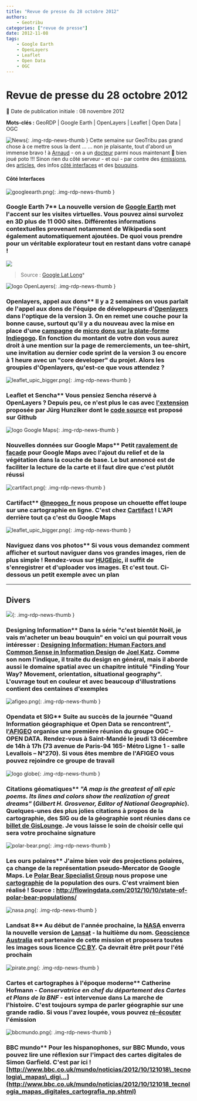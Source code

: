 ```yaml
---
title: "Revue de presse du 28 octobre 2012"
authors:
    - Geotribu
categories: ["revue de presse"]
date: 2012-11-08
tags:
    - Google Earth
    - OpenLayers
    - Leaflet
    - Open Data
    - OGC
---
```


# Revue de presse du 28 octobre 2012

:calendar: Date de publication initiale : 08 novembre 2012

**Mots-clés :** GeoRDP | Google Earth | OpenLayers | Leaflet | Open Data | OGC

![News](https://cdn.geotribu.fr/img/internal/icons-rdp-news/news.png "Icône news générique"){: .img-rdp-news-thumb }
 Cette semaine sur GeoTribu pas grand chose à ce mettre sous la dent ... ... non je plaisante, tout d'abord un immense bravo ! à [Arnaud](https://twitter.com/geotribu) - on a un [docteur](http://www.geotribu.net/node/551) parmi nous maintenant :slightly_smiling_face: bien joué poto !!! Sinon rien du côté serveur - et oui - par contre des [émissions](#news31), des [articles](#news14), des infos [côté interfaces](#news21) et des [bouquins](#news41).

#### Côté Interfaces

 ![googleearth.png](https://cdn.geotribu.fr/img/logos-icones/entreprises_association/google/googleearth.png){: .img-rdp-news-thumb }

### Google Earth 7** La nouvelle version de [Google Earth](http://www.google.fr/earth/index.html) met l'accent sur les visites virtuelles. Vous pouvez ainsi survolez en 3D plus de 11 000 sites. Différentes informations contextuelles provenant notamment de Wikipedia sont également automatiquement ajoutées. De quoi vous prendre pour un véritable explorateur tout en restant dans votre canapé !

 ![](http://4.bp.blogspot.com/-gBS8hcttvUA/UJFa6TzFeoI/AAAAAAAABzw/I02GQIefClA/s1600/Earth+7+tour+guide.jpg)  
 > Source : [Google Lat Long](http://google-latlong.blogspot.fr/2012/10/explore-world-with-tour-guide-and-3d.html)*

 ![logo OpenLayers](https://cdn.geotribu.fr/img/logos-icones/logiciels_librairies/openlayers.png){: .img-rdp-news-thumb }

### Openlayers, appel aux dons** Il y a 2 semaines on vous parlait de l'appel aux dons de l'équipe de développeurs d'[Openlayers](https://openlayers.org/) dans l'optique de la version 3. On en remet une couche pour la bonne cause, surtout qu'il y a du nouveau avec la mise en place d'une [campagne](https://openlayers.org/blog/2012/11/01/crowdfunding-openlayers-3/) de [micro dons sur la plate-forme Indiegogo](http://www.indiegogo.com/ol3). En fonction du montant de votre don vous aurez droit à une mention sur la page de remerciements, un tee-shirt, une invitation au dernier code sprint de la version 3 ou encore à 1 heure avec un "core developer" du projet. Alors les groupies d'Openlayers, qu'est-ce que vous attendez ?

 ![leaflet_upic_bigger.png](https://cdn.geotribu.fr/img/logos-icones/logiciels_librairies/leaflet.png){: .img-rdp-news-thumb }

### Leaflet et Sencha** Vous pensiez Sencha réservé à OpenLayers ? Depuis peu, ce n'est plus le cas avec [l'extension](https://market.sencha.com/users/162/extensions/177) proposée par Jürg Hunziker dont le [code source](https://github.com/tschortsch/Ext.ux.LeafletMap) est proposé sur Github

 ![logo Google Maps](https://cdn.geotribu.fr/img/logos-icones/entreprises_association/google/google_maps.png){: .img-rdp-news-thumb }

### Nouvelles données sur Google Maps** Petit [ravalement de façade](http://google-latlong.blogspot.com/2012/10/get-better-view-of-natural-geography.html) pour Google Maps avec l'ajout du relief et de la végétation dans la couche de base. Le but annoncé est de faciliter la lecture de la carte et il faut dire que c'est plutôt réussi

 ![cartifact.png](https://cdn.geotribu.fr/img/Blog/cartifact.png){: .img-rdp-news-thumb }

### Cartifact** [@neogeo\_fr](https://twitter.com/neogeo_fr) nous propose un chouette effet loupe sur une cartographie en ligne. C'est chez [Cartifact](http://maps.cartifact.com/lany/) ! L'API derrière tout ça c'est du Google Maps

 ![leaflet_upic_bigger.png](https://cdn.geotribu.fr/img/logos-icones/logiciels_librairies/leaflet.png){: .img-rdp-news-thumb }

### Naviguez dans vos photos** Si vous vous demandez comment afficher et surtout naviguer dans vos grandes images, rien de plus simple ! Rendez-vous sur [HUGEpic](http://hugepic.io/), il suffit de s'enregistrer et d'uploader vos images. Et c'est tout. Ci-dessous un petit exemple avec un plan

----

## Divers

 ![](https://cdn.geotribu.fr/img/internal/icons-rdp-news/journalisme.png){: .img-rdp-news-thumb }

### Designing Information** Dans la série "c'est bientôt Noël, je vais m'acheter un beau bouquin" en voici un qui pourrait vous intéresser : [Designing Information: Human Factors and Common Sense in Information Design](http://www.wiley.com/WileyCDA/WileyTitle/productCd-111834197X,descCd-tableOfContents.html) de [Joel Katz](http://www.joelkatzdesign.com/index.html). Comme son nom l'indique, il traite du design en général, mais il aborde aussi le domaine spatial avec un chapitre intitulé "Finding Your Way? Movement, orientation, situational geography". L'ouvrage tout en couleur et avec beaucoup d'illustrations contient des centaines d'exemples

 ![afigeo.png](https://cdn.geotribu.fr/img/Blog/afigeo.png){: .img-rdp-news-thumb }

### Opendata et SIG** Suite au succès de la journée "Quand Information géographique et Open Data se rencontrent", l['AFIGEO](http://www.afigeo.asso.fr/voir-toutes-les-news/631-le-gt-ogc-de-lafigeo-setend-a-la-problematique-open-data-participez-a-la-reunion-du-13-dec-2012.html) organise une première réunion du groupe OGC – OPEN DATA. Rendez-vous à Saint-Mandé le jeudi 13 décembre de 14h à 17h (73 avenue de Paris-94 165- Métro Ligne 1 - salle Levallois – N°270). Si vous êtes membre de l'AFIGEO vous pouvez rejoindre ce groupe de travail

 ![logo globe](https://cdn.geotribu.fr/img/internal/icons-rdp-news/world.png "Icône de globe"){: .img-rdp-news-thumb }

### Citations géomatiques** ***"A map is the greatest of all epic poems. Its lines and colors show the realization of great dreams"*** (*Gilbert H. Grosvenor, Editor of National Geographic*). Quelques-unes des plus jolies citations à propos de la cartographie, des SIG ou de la géographie sont réunies dans ce [billet de GisLounge](http://gislounge.com/gis-quotes/). Je vous laisse le soin de choisir celle qui sera votre prochaine signature

 ![polar-bear.png](https://cdn.geotribu.fr/img/Blog/polar-bear.png){: .img-rdp-news-thumb }

### Les ours polaires** J'aime bien voir des projections polaires, ça change de la représentation pseudo-Mercator de Google Maps. Le [Polar Bear Specialist Group](http://pbsg.npolar.no/en/) nous propose une [cartographie](http://pbsg.npolar.no/en/dynamic/app/) de la population des ours. C'est vraiment bien réalisé ! Source : <http://flowingdata.com/2012/10/10/state-of-polar-bear-populations/>

 ![nasa.png](https://cdn.geotribu.fr/img/Blog/nasa.png){: .img-rdp-news-thumb }

### Landsat 8** Au début de l'année prochaine, la [NASA](http://landsat.usgs.gov/) enverra la nouvelle version de [Lansat](https://en.wikipedia.org/wiki/Landsat_program) - la huitième du nom. [Geoscience Australia](http://www.ga.gov.au/) est partenaire de cette mission et proposera toutes les images sous licence [CC BY](http://creativecommons.org/weblog/entry/34428). Ça devrait être prêt pour l'été prochain

 ![pirate.png](https://cdn.geotribu.fr/img/Blog/franceinter.png){: .img-rdp-news-thumb }

### Cartes et cartographes à l'époque moderne** Catherine Hofmann - *Conservatrice en chef du département des Cartes et Plans de la BNF* - est intervenue dans La marche de l'histoire. C'est toujours sympa de parler géographie sur une grande radio. Si vous l'avez loupée, vous pouvez [ré-écouter](http://www.franceinter.fr/emission-la-marche-de-l-histoire-cartes-et-cartographes-a-l-epoque-moderne) l'émission

 ![bbcmundo.png](https://cdn.geotribu.fr/img/Blog/bbcmundo.png){: .img-rdp-news-thumb }

### BBC mundo** Pour les hispanophones, sur BBC Mundo, vous pouvez lire une réflexion sur l'impact des cartes digitales de Simon Garfield. C'est par ici ! [http://www.bbc.co.uk/mundo/noticias/2012/10/121018\_tecnologia\_mapas\_digi...](http://www.bbc.co.uk/mundo/noticias/2012/10/121018_tecnologia_mapas_digitales_cartografia_np.shtml)
